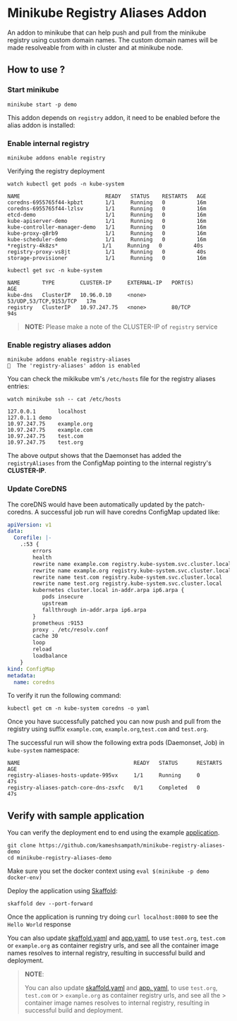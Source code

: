 # Minikube Registry Aliases Addon

An addon to minikube that can help push and pull from the minikube registry using custom domain names. The custom domain names will be made resolveable from with in cluster and at minikube node.

## How to use ?

### Start minikube

```shell
minikube start -p demo
```
This addon depends on `registry` addon, it need to be enabled before the alias addon is installed:

### Enable internal registry

```shell
minikube addons enable registry
```

Verifying the registry deployment

```shell
watch kubectl get pods -n kube-system
```

```shell
NAME                           READY   STATUS    RESTARTS   AGE
coredns-6955765f44-kpbzt       1/1     Running   0          16m
coredns-6955765f44-lzlsv       1/1     Running   0          16m
etcd-demo                      1/1     Running   0          16m
kube-apiserver-demo            1/1     Running   0          16m
kube-controller-manager-demo   1/1     Running   0          16m
kube-proxy-q8rb9               1/1     Running   0          16m
kube-scheduler-demo            1/1     Running   0          16m
*registry-4k8zs*              1/1     Running   0          40s
registry-proxy-vs8jt           1/1     Running   0          40s
storage-provisioner            1/1     Running   0          16m
```

```shell
kubectl get svc -n kube-system
```

```shell
NAME       TYPE        CLUSTER-IP     EXTERNAL-IP   PORT(S)                  AGE
kube-dns   ClusterIP   10.96.0.10     <none>        53/UDP,53/TCP,9153/TCP   17m
registry   ClusterIP   10.97.247.75   <none>        80/TCP                   94s
```

>
> **NOTE:**
> Please make a note of the CLUSTER-IP of `registry` service

### Enable registry aliases addon

```shell
minikube addons enable registry-aliases
🌟  The 'registry-aliases' addon is enabled
```

You can check the mikikube vm's `/etc/hosts` file for the registry aliases entries:

```shell
watch minikube ssh -- cat /etc/hosts
```

```shell
127.0.0.1       localhost
127.0.1.1 demo
10.97.247.75    example.org
10.97.247.75    example.com
10.97.247.75    test.com
10.97.247.75    test.org
```

The above output shows that the Daemonset has added the `registryAliases` from the ConfigMap pointing to the internal registry's __CLUSTER-IP__.

### Update CoreDNS

The coreDNS would have been automatically updated by the patch-coredns. A successful job run will have coredns ConfigMap updated like:

```yaml
apiVersion: v1
data:
  Corefile: |-
    .:53 {
        errors
        health
        rewrite name example.com registry.kube-system.svc.cluster.local
        rewrite name example.org registry.kube-system.svc.cluster.local
        rewrite name test.com registry.kube-system.svc.cluster.local
        rewrite name test.org registry.kube-system.svc.cluster.local
        kubernetes cluster.local in-addr.arpa ip6.arpa {
           pods insecure
           upstream
           fallthrough in-addr.arpa ip6.arpa
        }
        prometheus :9153
        proxy . /etc/resolv.conf
        cache 30
        loop
        reload
        loadbalance
    }
kind: ConfigMap
metadata:
  name: coredns
```

To verify it run the following command:

```shell
kubectl get cm -n kube-system coredns -o yaml
```

Once you have successfully patched you can now push and pull from the registry using suffix `example.com`, `example.org`,`test.com` and `test.org`.

The successful run will show the following extra pods (Daemonset, Job) in `kube-system` namespace:

```shell
NAME                                    READY   STATUS      RESTARTS   AGE
registry-aliases-hosts-update-995vx     1/1     Running     0          47s
registry-aliases-patch-core-dns-zsxfc   0/1     Completed   0          47s
```

## Verify with sample application

You can verify the deployment end to end using the example [application](https://github.com/kameshsampath/minikube-registry-aliases-demo).

```shell
git clone https://github.com/kameshsampath/minikube-registry-aliases-demo
cd minikube-registry-aliases-demo
```

Make sure you set the docker context using `eval $(minikube -p demo docker-env)`

Deploy the application using [Skaffold](https://skaffold.dev):

```shell
skaffold dev --port-forward
```

Once the application is running try doing `curl localhost:8080` to see the `Hello World` response

You can also update [skaffold.yaml](./skaffold.yaml) and [app.yaml](.k8s/app.yaml), to use `test.org`, `test.com` or `example.org` as container registry urls, and see all the container image names resolves to internal registry, resulting in successful build and deployment.

> **NOTE**:
>
> You can also update [skaffold.yaml](./skaffold.yaml) and [app. yaml](.k8s/app.yaml), to use `test.org`, `test.com` or > `example.org` as container registry urls, and see all the > container image names resolves to internal registry, resulting in successful build and deployment.
